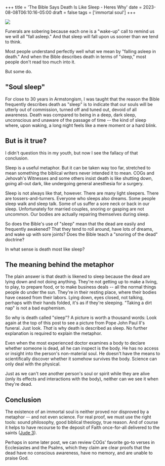+++
title = 'The Bible Says Death Is Like Sleep - Heres Why'
date = 2023-08-08T06:10:16-05:00
draft = false
tags = ['immortal soul']
+++

![](https://images2.imgbox.com/81/e8/rw25RLNW_o.png)

Funerals are sobering because each one is a "wake-up" call to remind us we will all "fall asleep." And that sleep will fall upon us sooner than we tend to think.

Most people understand perfectly well what we mean by "falling asleep in death." And when the Bible describes death in terms of "sleep," most people don't read too much into it.

But some do.

## "Soul sleep"
For close to 30 years in Armstongism, I was taught that the reason the Bible frequently describes death as "sleep" is to indicate that our souls will be utterly out of commission, turned off and tuned out, devoid of all awareness. Death was compared to being in a deep, dark sleep, unconscious and unaware of the passage of time -- the kind of sleep where, upon waking, a long night feels like a mere moment or a hard blink.

## But is it true?
I didn't question this in my youth, but now I see the fallacy of that conclusion.

Sleep is a useful metaphor. But it can be taken way too far, stretched to mean something the biblical writers never intended it to mean. COGs and Jehovah's Witnesses and some others insist death is like shutting down, going all-out dark, like undergoing general anesthesia for a surgery.

Sleep is not always like that, however. There are many light sleepers. There are tossers-and-turners. Everyone who sleeps also dreams. Some people sleep walk and sleep talk. Some of us suffer a sore neck or back in our sleep. Unfortunately for married couples, snoring or gasping are not uncommon. Our bodies are actually repairing themselves during sleep.

So does the Bible's use of "sleep" mean that the dead are easily and frequently awakened? That they tend to roll around, have lots of dreams, and wake up with sore joints? Does the Bible teach a "snoring of the dead" doctrine?

In what sense is death most like sleep?

## The meaning behind the metaphor
The plain answer is that death is likened to sleep because the dead are lying down and not doing anything. They're not getting up to make a living, to play, to prepare food, or to make business deals -- all the normal things people do under the sun. They're in their resting place, where their bodies have ceased from their labors. Lying down, eyes closed, not talking, perhaps with their hands folded, it's as if they're sleeping. "Taking a dirt nap" is not a bad euphemism.

So why is death called "sleep"? A picture is worth a thousand words: Look again at the top of this post to see a picture from Pope John Paul II's funeral. Just look. *That* is why death is described as sleep. No further explanation is required to explain the metaphor.

Even when the most experienced doctor examines a body to declare whether someone is dead, all he can inspect is the body. He has no access or insight into the person's non-material soul. He doesn't have the means to scientifically discover whether it somehow survives the body. Science can only deal with the physical.

Just as we can't see another person's soul or spirit while they are alive (only its effects and interactions with the body), neither can we see it when they're dead.

## Conclusion
The existence of an immortal soul is neither proved nor disproved by a metaphor -- and not even science. For real proof, we must use the right tools: sound philosophy, good biblical theology, true reason. And of course it helps to have recourse to the deposit of Faith once-for-all delivered to the saints ([Jude 3](https://www.biblegateway.com/passage/?search=Jude+3&version=ESV)).

Perhaps in some later post, we can review COGs' favorite go-to verses in Ecclesiastes and the Psalms, which they claim are clear proofs that the dead have no conscious awareness, have no memory, and are unable to praise God.
